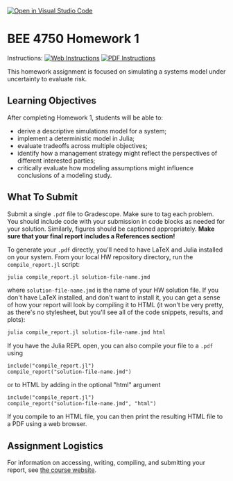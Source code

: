 [![Open in Visual Studio Code](https://classroom.github.com/assets/open-in-vscode-c66648af7eb3fe8bc4f294546bfd86ef473780cde1dea487d3c4ff354943c9ae.svg)](https://classroom.github.com/online_ide?assignment_repo_id=8432332&assignment_repo_type=AssignmentRepo)
# BEE 4750 Homework 1

Instructions: [![Web Instructions](https://img.shields.io/static/v1?label=HW1&message=HTML&color=b31b1b&labelColor=222222&style=flat)](https://viveks.me/environmental-systems-analysis/assignments/hw1/hw1/) [![PDF Instructions](https://img.shields.io/static/v1?label=HW1&message=PDF&color=b31b1b&labelColor=222222&style=flat)](https://viveks.me/environmental-systems-analysis/assignments/hw1/hw1.pdf)

This homework assignment is focused on simulating a systems model under uncertainty to evaluate risk.

## Learning Objectives

After completing Homework 1, students will be able to:

* derive a descriptive simulations model for a system;
* implement a deterministic model in Julia;
* evaluate tradeoffs across multiple objectives;
* identify how a management strategy might reflect the perspectives of different interested parties;
* critically evaluate how modeling assumptions might influence conclusions of a modeling study.

## What To Submit

Submit a single `.pdf` file to Gradescope. Make sure to tag each problem. You should include code with your submission in code blocks as needed for your solution. Similarly, figures should be captioned appropriately.  **Make sure that your final report includes a References section!**

To generate your `.pdf` directly, you'll need to have LaTeX and Julia installed on your system. From your local HW repository directory, run the `compile_report.jl` script:

```bash
julia compile_report.jl solution-file-name.jmd
```
where `solution-file-name.jmd` is the name of your HW solution file. If you don't have LaTeX installed, and don't want to install it, you can get a sense of how your report will look by compiling it to HTML (it won't be very pretty, as there's no stylesheet, but you'll see all of the code snippets, results, and plots):

```bash
julia compile_report.jl solution-file-name.jmd html
```

If you have the Julia REPL open, you can also compile your file to a `.pdf` using

```julia, eval=false
include("compile_report.jl")
compile_report("solution-file-name.jmd")
```
or to HTML by adding in the optional "html" argument

```julia, eval=false
include("compile_report.jl")
compile_report("solution-file-name.jmd", "html")
```

If you compile to an HTML file, you can then print the resulting HTML file to a PDF using a web browser.

## Assignment Logistics

For information on accessing, writing, compiling, and submitting your report, see [the course website](https://viveks.me/environmental-systems-analysis/assignments/assignment-logistics/).